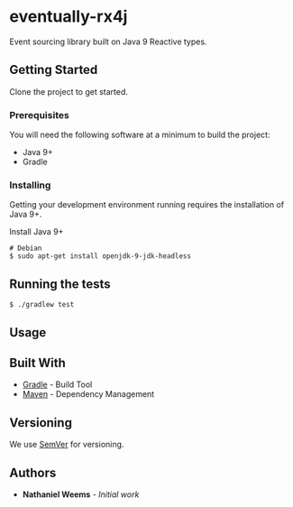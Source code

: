 # eventually-rx4j
Event sourcing library built on Java 9 Reactive types.

## Getting Started

Clone the project to get started.

### Prerequisites

You will need the following software at a minimum to build the project:

* Java 9+
* Gradle

### Installing

Getting your development environment running requires the installation of Java 9+.

Install Java 9+

```
# Debian
$ sudo apt-get install openjdk-9-jdk-headless
```

## Running the tests

```
$ ./gradlew test
```

## Usage


## Built With

* [Gradle](https://gradle.org/) - Build Tool
* [Maven](https://maven.apache.org/) - Dependency Management

## Versioning

We use [SemVer](http://semver.org/) for versioning. 

## Authors

* **Nathaniel Weems** - *Initial work*
